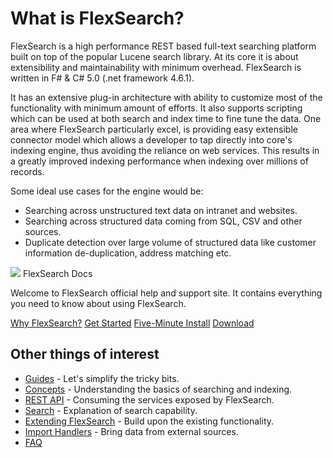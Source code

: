# What is FlexSearch?

FlexSearch is a high performance REST based full-text searching platform built on top of 
the popular Lucene search library. At its core it is about extensibility and maintainability
with minimum overhead. FlexSearch is written in F# & C# 5.0 (.net framework 4.6.1).

It has an extensive plug-in architecture with ability to customize most of the functionality 
with minimum amount of efforts. It also supports scripting which can be used at both search 
and index time to fine tune the data. One area where FlexSearch particularly excel, is 
providing easy extensible connector model which allows a developer to tap directly into 
core's indexing engine, thus avoiding the reliance on web services. This results in a 
greatly improved indexing performance when indexing over millions of records.

Some ideal use cases for the engine would be:
- Searching across unstructured text data on intranet and websites.
- Searching across structured data coming from SQL, CSV and other sources.
- Duplicate detection over large volume of structured data like customer information
de-duplication, address matching etc.

<div class="card">
    <div class="card-image">
        <img src="/img/material/mb-bg-fb-01.jpg">
        <span class="card-title black">FlexSearch Docs</span>
    </div>
    <div class="card-content">
        <p>Welcome to FlexSearch official help and support site. It contains everything you need to know about using FlexSearch.</p>
    </div>
    <div class="card-action">
        <a href="#">Why FlexSearch?</a>
        <a href="getting-started">Get Started</a>
        <a href="server-setup/5-minute-install">Five-Minute Install</a>
        <a href="https://github.com/FlexSearch/FlexSearch/releases">Download</a>
    </div>
</div>
    
## Other things of interest

* [Guides](../docsGuides) - Let's simplify the tricky bits.
* [Concepts](../docsConcepts) - Understanding the basics of searching and indexing.
* [REST API](../docsRESTAPI) - Consuming the services exposed by FlexSearch.
* [Search](../docsSearch) - Explanation of search capability.
* [Extending FlexSearch](../docsExtendingFlexSearch) - Build upon the existing functionality.
* [Import Handlers](../Connectors) - Bring data from external sources.
* [FAQ](faq)
